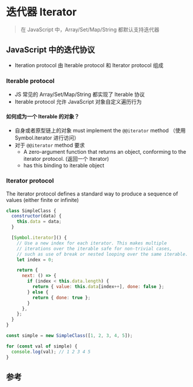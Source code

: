 # 迭代器 Iterator

> 在 JavaScript 中，Array/Set/Map/String 都默认支持迭代器

## JavaScript 中的迭代协议

- Iteration protocol 由 Iterable protocol 和 Iterator protocol 组成

### Iterable protocol

- JS 常见的 Array/Set/Map/String 都实现了 Iterable 协议
- Iterable protocol 允许 JavaScript 对象自定义遍历行为

#### 如何成为一个 Iterable 的对象？

- 自身或者原型链上的对象 must implement the `@@iterator` method （使用 Symbol.iterator 进行访问）
- 对于 `@@iterator` method 要求
  - A zero-argument function that returns an object, conforming to the iterator protocol. (返回一个 Iterator)
  - has this binding to iterable object

### Iterator protocol

The iterator protocol defines a standard way to produce a sequence of values (either finite or infinite)

```js
class SimpleClass {
  constructor(data) {
    this.data = data;
  }

  [Symbol.iterator]() {
    // Use a new index for each iterator. This makes multiple
    // iterations over the iterable safe for non-trivial cases,
    // such as use of break or nested looping over the same iterable.
    let index = 0;

    return {
      next: () => {
        if (index < this.data.length) {
          return { value: this.data[index++], done: false };
        } else {
          return { done: true };
        }
      },
    };
  }
}

const simple = new SimpleClass([1, 2, 3, 4, 5]);

for (const val of simple) {
  console.log(val); // 1 2 3 4 5
}
```

## 参考

